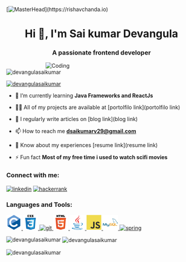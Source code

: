 [![MasterHead](https://1.bp.blogspot.com/-7A4WynwLsM...)](https://rishavchanda.io)
<h1 align="center">Hi 👋, I'm Sai kumar Devangula</h1>
<h3 align="center">A passionate frontend developer</h3>
<img align="right" alt="Coding" width="400" src="https://iconscout.com/lottie-animation/man-coding-on-laptop-4337847">

<p align="left"> <img src="https://komarev.com/ghpvc/?username=devangulasaikumar&label=Profile%20views&color=0e75b6&style=flat" alt="devangulasaikumar" /> </p>

<p align="left"> <a href="https://github.com/ryo-ma/github-profile-trophy"><img src="https://github-profile-trophy.vercel.app/?username=devangulasaikumar" alt="devangulasaikumar" /></a> </p>

- 🌱 I’m currently learning **Java Frameworks and ReactJs**

- 👨‍💻 All of my projects are available at [portolfilo link](portolfilo link)

- 📝 I regularly write articles on [blog link](blog link)

- 📫 How to reach me **dsaikumarv29@gmail.com**

- 📄 Know about my experiences [resume link](resume link)

- ⚡ Fun fact **Most of my free time i used to watch scifi movies**

<h3 align="left">Connect with me:</h3>
<p align="left">
<a href="https://linkedin.com/in/linkedin" target="blank"><img align="center" src="https://raw.githubusercontent.com/rahuldkjain/github-profile-readme-generator/master/src/images/icons/Social/linked-in-alt.svg" alt="linkedin" height="30" width="40" /></a>
<a href="https://www.hackerrank.com/hackerrank" target="blank"><img align="center" src="https://raw.githubusercontent.com/rahuldkjain/github-profile-readme-generator/master/src/images/icons/Social/hackerrank.svg" alt="hackerrank" height="30" width="40" /></a>
</p>

<h3 align="left">Languages and Tools:</h3>
<p align="left"> <a href="https://www.cprogramming.com/" target="_blank" rel="noreferrer"> <img src="https://raw.githubusercontent.com/devicons/devicon/master/icons/c/c-original.svg" alt="c" width="40" height="40"/> </a> <a href="https://www.w3schools.com/css/" target="_blank" rel="noreferrer"> <img src="https://raw.githubusercontent.com/devicons/devicon/master/icons/css3/css3-original-wordmark.svg" alt="css3" width="40" height="40"/> </a> <a href="https://git-scm.com/" target="_blank" rel="noreferrer"> <img src="https://www.vectorlogo.zone/logos/git-scm/git-scm-icon.svg" alt="git" width="40" height="40"/> </a> <a href="https://www.w3.org/html/" target="_blank" rel="noreferrer"> <img src="https://raw.githubusercontent.com/devicons/devicon/master/icons/html5/html5-original-wordmark.svg" alt="html5" width="40" height="40"/> </a> <a href="https://www.java.com" target="_blank" rel="noreferrer"> <img src="https://raw.githubusercontent.com/devicons/devicon/master/icons/java/java-original.svg" alt="java" width="40" height="40"/> </a> <a href="https://developer.mozilla.org/en-US/docs/Web/JavaScript" target="_blank" rel="noreferrer"> <img src="https://raw.githubusercontent.com/devicons/devicon/master/icons/javascript/javascript-original.svg" alt="javascript" width="40" height="40"/> </a> <a href="https://www.mysql.com/" target="_blank" rel="noreferrer"> <img src="https://raw.githubusercontent.com/devicons/devicon/master/icons/mysql/mysql-original-wordmark.svg" alt="mysql" width="40" height="40"/> </a> <a href="https://spring.io/" target="_blank" rel="noreferrer"> <img src="https://www.vectorlogo.zone/logos/springio/springio-icon.svg" alt="spring" width="40" height="40"/> </a> </p>

<p><img align="left" src="https://github-readme-stats.vercel.app/api/top-langs?username=devangulasaikumar&show_icons=true&locale=en&layout=compact" alt="devangulasaikumar" /></p>

<p>&nbsp;<img align="center" src="https://github-readme-stats.vercel.app/api?username=devangulasaikumar&show_icons=true&locale=en" alt="devangulasaikumar" /></p>

<p><img align="center" src="https://github-readme-streak-stats.herokuapp.com/?user=devangulasaikumar&" alt="devangulasaikumar" /></p>
